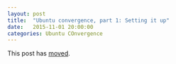 ```yaml
---
layout: post
title:  "Ubuntu convergence, part 1: Setting it up"
date:   2015-11-01 20:00:00
categories: Ubuntu COnvergence
---
```


This post has [moved][newurl].

[newurl]: http://www.lieberbiber.de/2015/11/01/ubuntu-convergence-part-1-setting-it-up/
